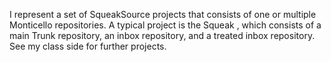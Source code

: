 I represent a set of SqueakSource projects that consists of one or multiple Monticello repositories. A typical project is the Squeak , which consists of a main Trunk repository, an inbox repository, and a treated inbox repository. See my class side for further projects.